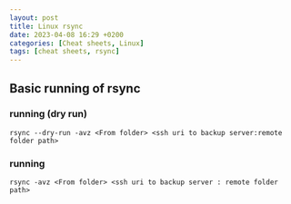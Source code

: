 ```yaml
---
layout: post
title: Linux rsync
date: 2023-04-08 16:29 +0200
categories: [Cheat sheets, Linux]
tags: [cheat sheets, rsync]
---
```

## Basic running of rsync
### running (**dry run**)
```shell
rsync --dry-run -avz <From folder> <ssh uri to backup server:remote folder path>
```
### running
```shell
rsync -avz <From folder> <ssh uri to backup server : remote folder path>
```

